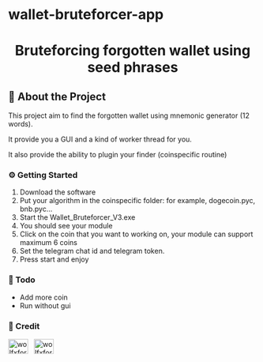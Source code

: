 # wallet-bruteforcer-app
<div align='center'>
<h1>Bruteforcing forgotten wallet using seed phrases</h1>
</div>

## :star2: About the Project
This project aim to find the forgotten wallet using mnemonic generator (12 words).

It provide you a GUI and a kind of worker thread for you.

It also provide the ability to plugin your finder (coinspecific routine)

### :gear: Getting Started
1. Download the software
2. Put your algorithm in the coinspecific folder: for example, dogecoin.pyc, bnb.pyc...
3. Start the Wallet_Bruteforcer_V3.exe
4. You should see your module
5. Click on the coin that you want to working on, your module can support maximum 6 coins
7. Set the telegram chat id and telegram token.
8. Press start and enjoy

### :running: Todo
- Add more coin
- Run without gui

### 💬 Credit

<p align="left">
<a href="https://fb.com/wolfxforce" target="blank"><img align="center" src="https://raw.githubusercontent.com/rahuldkjain/github-profile-readme-generator/master/src/images/icons/Social/facebook.svg" alt="wolfxforce" height="30" width="40" /></a> &nbsp;
  <a href="https://fb.com/wolfxforce" target="blank"><img align="center" src="https://github.com/rahuldkjain/github-profile-readme-generator/raw/master/src/images/icons/Social/github.svg" alt="wolfxforce" height="30" width="40" /></a>
</p>
